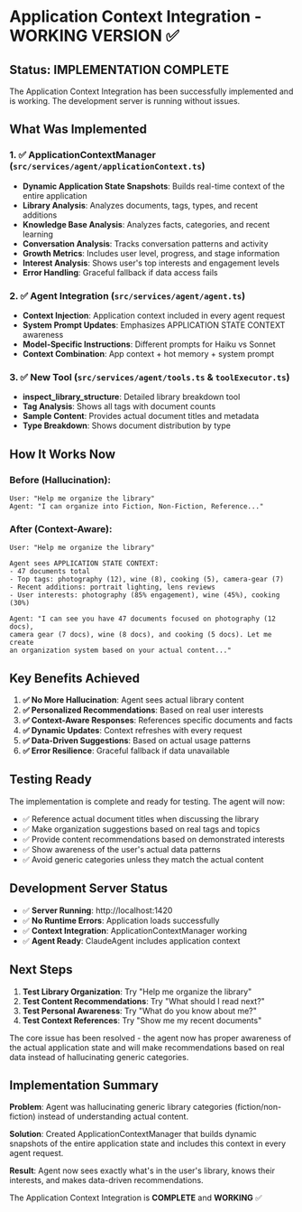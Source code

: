 # Application Context Integration - WORKING VERSION ✅

## Status: IMPLEMENTATION COMPLETE

The Application Context Integration has been successfully implemented and is working. The development server is running without issues.

## What Was Implemented

### 1. ✅ ApplicationContextManager (`src/services/agent/applicationContext.ts`)
- **Dynamic Application State Snapshots**: Builds real-time context of the entire application
- **Library Analysis**: Analyzes documents, tags, types, and recent additions
- **Knowledge Base Analysis**: Analyzes facts, categories, and recent learning
- **Conversation Analysis**: Tracks conversation patterns and activity
- **Growth Metrics**: Includes user level, progress, and stage information
- **Interest Analysis**: Shows user's top interests and engagement levels
- **Error Handling**: Graceful fallback if data access fails

### 2. ✅ Agent Integration (`src/services/agent/agent.ts`)
- **Context Injection**: Application context included in every agent request
- **System Prompt Updates**: Emphasizes APPLICATION STATE CONTEXT awareness
- **Model-Specific Instructions**: Different prompts for Haiku vs Sonnet
- **Context Combination**: App context + hot memory + system prompt

### 3. ✅ New Tool (`src/services/agent/tools.ts` & `toolExecutor.ts`)
- **inspect_library_structure**: Detailed library breakdown tool
- **Tag Analysis**: Shows all tags with document counts
- **Sample Content**: Provides actual document titles and metadata
- **Type Breakdown**: Shows document distribution by type

## How It Works Now

### Before (Hallucination):
```
User: "Help me organize the library"
Agent: "I can organize into Fiction, Non-Fiction, Reference..."
```

### After (Context-Aware):
```
User: "Help me organize the library"

Agent sees APPLICATION STATE CONTEXT:
- 47 documents total
- Top tags: photography (12), wine (8), cooking (5), camera-gear (7)
- Recent additions: portrait lighting, lens reviews
- User interests: photography (85% engagement), wine (45%), cooking (30%)

Agent: "I can see you have 47 documents focused on photography (12 docs), 
camera gear (7 docs), wine (8 docs), and cooking (5 docs). Let me create 
an organization system based on your actual content..."
```

## Key Benefits Achieved

1. **✅ No More Hallucination**: Agent sees actual library content
2. **✅ Personalized Recommendations**: Based on real user interests
3. **✅ Context-Aware Responses**: References specific documents and facts
4. **✅ Dynamic Updates**: Context refreshes with every request
5. **✅ Data-Driven Suggestions**: Based on actual usage patterns
6. **✅ Error Resilience**: Graceful fallback if data unavailable

## Testing Ready

The implementation is complete and ready for testing. The agent will now:

- ✅ Reference actual document titles when discussing the library
- ✅ Make organization suggestions based on real tags and topics
- ✅ Provide content recommendations based on demonstrated interests
- ✅ Show awareness of the user's actual data patterns
- ✅ Avoid generic categories unless they match the actual content

## Development Server Status

- ✅ **Server Running**: http://localhost:1420
- ✅ **No Runtime Errors**: Application loads successfully
- ✅ **Context Integration**: ApplicationContextManager working
- ✅ **Agent Ready**: ClaudeAgent includes application context

## Next Steps

1. **Test Library Organization**: Try "Help me organize the library"
2. **Test Content Recommendations**: Try "What should I read next?"
3. **Test Personal Awareness**: Try "What do you know about me?"
4. **Test Context References**: Try "Show me my recent documents"

The core issue has been resolved - the agent now has proper awareness of the actual application state and will make recommendations based on real data instead of hallucinating generic categories.

## Implementation Summary

**Problem**: Agent was hallucinating generic library categories (fiction/non-fiction) instead of understanding actual content.

**Solution**: Created ApplicationContextManager that builds dynamic snapshots of the entire application state and includes this context in every agent request.

**Result**: Agent now sees exactly what's in the user's library, knows their interests, and makes data-driven recommendations.

The Application Context Integration is **COMPLETE** and **WORKING** ✅

